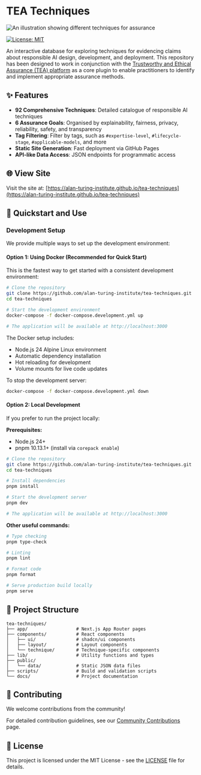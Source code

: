 # TEA Techniques

![An illustration showing different techniques for assurance](https://alan-turing-institute.github.io/turing-commons/assets/images/illustrations/trust-yellow.png)

[![License: MIT](https://img.shields.io/badge/License-MIT-blue.svg)](https://opensource.org/licenses/MIT)

An interactive database for exploring techniques for evidencing claims about
responsible AI design, development, and deployment. This repository has been
designed to work in conjunction with the
[Trustworthy and Ethical Assurance (TEA) platform](https://assuranceplatform.azurewebsites.net/)
as a core plugin to enable practitioners to identify and implement appropriate
assurance methods.

## ✨ Features

- **92 Comprehensive Techniques**: Detailed catalogue of responsible AI
  techniques
- **6 Assurance Goals**: Organised by explainability, fairness, privacy,
  reliability, safety, and transparency
- **Tag Filtering**: Filter by tags, such as `#expertise-level`,
  `#lifecycle-stage`, `#applicable-models`, and more
- **Static Site Generation**: Fast deployment via GitHub Pages
- **API-like Data Access**: JSON endpoints for programmatic access

## 🌐 View Site

Visit the site at:
[https://alan-turing-institute.github.io/tea-techniques](https://alan-turing-institute.github.io/tea-techniques)

## 🚀 Quickstart and Use

### Development Setup

We provide multiple ways to set up the development environment:

#### Option 1: Using Docker (Recommended for Quick Start)

This is the fastest way to get started with a consistent development
environment:

```bash
# Clone the repository
git clone https://github.com/alan-turing-institute/tea-techniques.git
cd tea-techniques

# Start the development environment
docker-compose -f docker-compose.development.yml up

# The application will be available at http://localhost:3000
```

The Docker setup includes:

- Node.js 24 Alpine Linux environment
- Automatic dependency installation
- Hot reloading for development
- Volume mounts for live code updates

To stop the development server:

```bash
docker-compose -f docker-compose.development.yml down
```

#### Option 2: Local Development

If you prefer to run the project locally:

**Prerequisites:**

- Node.js 24+
- pnpm 10.13.1+ (install via `corepack enable`)

```bash
# Clone the repository
git clone https://github.com/alan-turing-institute/tea-techniques.git
cd tea-techniques

# Install dependencies
pnpm install

# Start the development server
pnpm dev

# The application will be available at http://localhost:3000
```

**Other useful commands:**

```bash
# Type checking
pnpm type-check

# Linting
pnpm lint

# Format code
pnpm format

# Serve production build locally
pnpm serve
```

## 📁 Project Structure

```
tea-techniques/
├── app/                  # Next.js App Router pages
├── components/           # React components
│   ├── ui/               # shadcn/ui components
│   ├── layout/           # Layout components
│   └── technique/        # Technique-specific components
├── lib/                  # Utility functions and types
├── public/
│   └── data/             # Static JSON data files
├── scripts/              # Build and validation scripts
└── docs/                 # Project documentation
```

## 🤝 Contributing

We welcome contributions from the community!

For detailed contribution guidelines, see our
[Community Contributions](https://alan-turing-institute.github.io/tea-techniques/docs/community-contributions)
page.

## 📄 License

This project is licensed under the MIT License - see the [LICENSE](LICENSE) file
for details.
